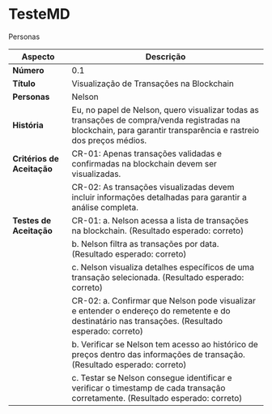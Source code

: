 # TesteMD



Personas


| Aspecto                   | Descrição                                                                                                                                                         |
|---------------------------|-------------------------------------------------------------------------------------------------------------------------------------------------------------------|
| **Número**                | 0.1                                                                                                                                                               |
| **Título**                | Visualização de Transações na Blockchain                                                                                                                          |
| **Personas**              | Nelson                                                                                                                                                            |
| **História**              | Eu, no papel de Nelson, quero visualizar todas as transações de compra/venda registradas na blockchain, para garantir transparência e rastreio dos preços médios. |
| **Critérios de Aceitação** | CR-01: Apenas transações validadas e confirmadas na blockchain devem ser visualizadas.                                                                            |
|                           | CR-02: As transações visualizadas devem incluir informações detalhadas para garantir a análise completa.                                                           |
| **Testes de Aceitação**    | CR-01: a. Nelson acessa a lista de transações na blockchain. (Resultado esperado: correto)                                                                         |
|                           | b. Nelson filtra as transações por data. (Resultado esperado: correto)                                                                                             |
|                           | c. Nelson visualiza detalhes específicos de uma transação selecionada. (Resultado esperado: correto)                                                               |
|                           | CR-02: a. Confirmar que Nelson pode visualizar e entender o endereço do remetente e do destinatário nas transações. (Resultado esperado: correto)                   |
|                           | b. Verificar se Nelson tem acesso ao histórico de preços dentro das informações de transação. (Resultado esperado: correto)                                        |
|                           | c. Testar se Nelson consegue identificar e verificar o timestamp de cada transação corretamente. (Resultado esperado: correto)                                    |
